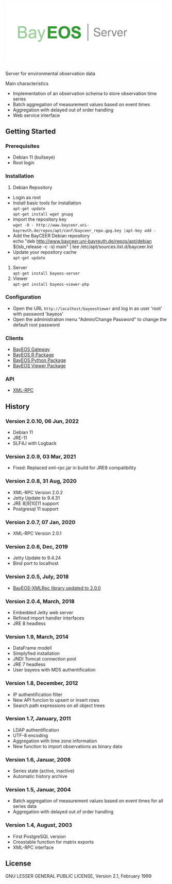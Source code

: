 # ![BayEOS Server](docs/server_logo.png)

Server for environmental observation data

Main characteristics

- Implementation of an observation schema to store observation time series
- Batch aggregation of measurement values based on event times
- Aggregation with delayed out of order handling
- Web service interface

## Getting Started

### Prerequisites

- Debian 11 (bullseye)
- Root login

### Installation

1. Debian Repository

- Login as root
- Install basic tools for installation  
  `apt-get update`  
  `apt-get install wget gnupg`
- Import the repository key  
  `wget -O - http://www.bayceer.uni-bayreuth.de/repos/apt/conf/bayceer_repo.gpg.key |apt-key add -`
- Add the BayCEER Debian repository  
  echo "deb http://www.bayceer.uni-bayreuth.de/repos/apt/debian $(lsb_release -c -s) main" | tee /etc/apt/sources.list.d/bayceer.list
- Update your repository cache  
  `apt-get update`

1. Server  
   `apt-get install bayeos-server`
2. Viewer  
   `apt-get install bayeos-viewer-php`

### Configuration

- Open the URL `http://localhost/bayeosViewer` and log in as user 'root' with password 'bayeos'
- Open the administration menu "Admin/Change Password" to change the default root password

### Clients

- [BayEOS Gateway](https://github.com/BayCEER/bayeos-gateway)
- [BayEOS R Package](https://github.com/BayCEER/BayEOS-R)
- [BayEOS Python Package](https://github.com/BayCEER/bayeos-python-cli)
- [BayEOS Viewer Package](https://github.com/BayCEER/bayeos-viewer-php)

### API

- [XML-RPC](http://bayceer.github.io/bayeos-xmlrpc/apidocs/)

## History

### Version 2.0.10, 06 Jun, 2022

- Debian 11
- JRE-11
- SLF4J with Logback

### Version 2.0.9, 03 Mar, 2021

- Fixed: Replaced xml-rpc.jar in build for JRE8 compatibility

### Version 2.0.8, 31 Aug, 2020

- XML-RPC Version 2.0.2
- Jetty Update to 9.4.31
- JRE 8|9|10|11 support
- Postgresql 11 support

### Version 2.0.7, 07 Jan, 2020

- XML-RPC Version 2.0.1

### Version 2.0.6, Dec, 2019

- Jetty Update to 9.4.24
- Bind port to localhost

### Version 2.0.5, July, 2018

- [BayEOS-XMLRpc library updated to 2.0.0](https://github.com/BayCEER/bayeos-xmlrpc)

### Version 2.0.4, March, 2018

- Embedded Jetty web server
- Refined import handler interfaces
- JRE 8 headless

### Version 1.9, March, 2014

- DataFrame modell
- Simplyfied installation
- JNDI Tomcat connection pool
- JRE 7 headless
- User bayeos with MD5 authentification

### Version 1.8, December, 2012

- IP authentification filter
- New API funcion to upsert or insert rows
- Search path expressions on all object trees

### Version 1.7, January, 2011

- LDAP authentification
- UTF-8 encoding
- Aggregation with time zone information
- New function to import observations as binary data

### Version 1.6, Januar, 2008

- Series state (active, inactive)
- Automatic history archive

### Version 1.5, Januar, 2004

- Batch aggregation of measurement values based on event times for all series data
- Aggregation with delayed out of order handling

### Version 1.4, August, 2003

- First PostgreSQL version
- Crosstable function for matrix exports
- XML-RPC interface

## License

GNU LESSER GENERAL PUBLIC LICENSE, Version 2.1, February 1999
